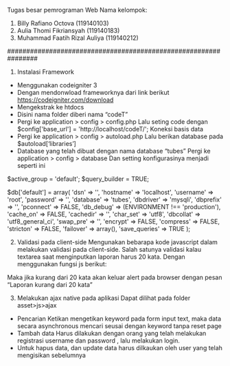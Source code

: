 Tugas besar pemrograman Web
Nama kelompok:
1. Billy Rafiano Octova (119140103)
2. Aulia Thomi Fikriansyah (119140183)
3. Muhammad Faatih Rizal Auliya (119140212)

################################################################
1.	Instalasi Framework
-	Menggunakan codeigniter 3
-	Dengan mendonwload frameworknya dari link berikut https://codeigniter.com/download
-	Mengekstrak ke htdocs
-	Disini nama folder diberi nama “codeT”
-	Pergi ke application > config > config.php
Lalu seting code dengan $config['base_url'] = 'http://localhost/codeT/';
Koneksi basis data
-	Pergi ke application > config > autoload.php
Lalu berikan database pada $autoload[‘libraries’]
-	Database yang telah dibuat dengan nama database “tubes”
Pergi ke application > config > database 
Dan setting konfigurasinya menjadi seperti ini

$active_group = 'default';
$query_builder = TRUE;

$db['default'] = array(
	'dsn'	=> '',
	'hostname' => 'localhost',
	'username' => 'root',
	'password' => '',
	'database' => 'tubes',
	'dbdriver' => 'mysqli',
	'dbprefix' => '',
	'pconnect' => FALSE,
	'db_debug' => (ENVIRONMENT !== 'production'),
	'cache_on' => FALSE,
	'cachedir' => '',
	'char_set' => 'utf8',
	'dbcollat' => 'utf8_general_ci',
	'swap_pre' => '',
	'encrypt' => FALSE,
	'compress' => FALSE,
	'stricton' => FALSE,
	'failover' => array(),
	'save_queries' => TRUE
);

2.	Validasi pada client-side
Mengunakan bebarapa kode javascript dalam melakukan validasi pada client-side. Salah satunya validasi kalau textarea saat menginputkan laporan harus 20 kata.
Dengan menggunakan fungsi js berikut:
	<script type="text/javascript">
		function checkWordCount() {
			s = document.getElementById("lapor").value;
			s = s.replace(/(^\s*)|(\s*$)/gi, "");
			s = s.replace(/[ ]{2,}/gi, " ");
			s = s.replace(/\n /, "\n");
			if (s.split(' ').length <= 20) {
				alert("Laporan kurang dari 20 kata");
				return false;
			}
		}
	</script>
Maka jika kurang dari 20 kata akan keluar alert pada browser dengan pesan “Laporan kurang dari 20 kata”

3.	Melakukan ajax native pada aplikasi
Dapat dilihat pada folder asset>js>ajax
-	Pencarian 
Ketikan mengetikan keyword pada form input text, maka data secara asynchronous mencari seusai dengan keyword tanpa reset page
-	Tambah data 
Harus dilakukan dengan orang yang telah melakukan registrasi username dan password , lalu melakukan login.
-	Untuk hapus data, dan update data harus dilkaukan oleh user yang telah mengisikan sebelumnya

